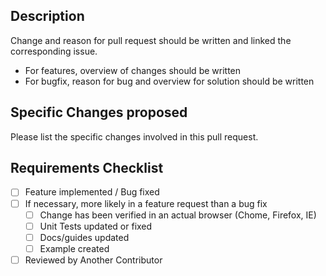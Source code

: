 ## Description
Change and reason for pull request should be written and linked the corresponding issue.
- For features, overview of changes should be written
- For bugfix, reason for bug and overview for solution should be written

## Specific Changes proposed
Please list the specific changes involved in this pull request.

## Requirements Checklist
- [ ] Feature implemented / Bug fixed
- [ ] If necessary, more likely in a feature request than a bug fix
  - [ ] Change has been verified in an actual browser (Chome, Firefox, IE)
  - [ ] Unit Tests updated or fixed
  - [ ] Docs/guides updated
  - [ ] Example created
- [ ] Reviewed by Another Contributor